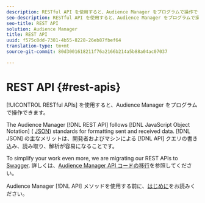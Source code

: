 ```yaml
---
description: RESTful API を使用すると、Audience Manager をプログラムで操作できます。
seo-description: RESTful API を使用すると、Audience Manager をプログラムで操作できます。
seo-title: REST API
solution: Audience Manager
title: REST API
uuid: f575c8dd-7381-4b55-8228-26eb87fbef64
translation-type: tm+mt
source-git-commit: 80d3001618211f76a2166b214a5b88a04ac07037

---
```



# REST API {#rest-apis}

[!UICONTROL RESTful APIs] を使用すると、Audience Manager をプログラムで操作できます。

The Audience Manager [!DNL REST API] follows [!DNL JavaScript Object Notation] ( [JSON](https://www.json.org/)) standards for formatting sent and received data. [!DNL JSON] の主なメリットは、開発者およびマシンによる [!DNL API] クエリの書き込み、読み取り、解析が容易になることです。

To simplify your work even more, we are migrating our REST APIs to [Swagger](https://swagger.io/solutions/api-documentation/). 詳しくは、[Audience Manager API コードの移行](/help/using/api/api-swagger-migration.md)を参照してください。

Audience Manager [!DNL API] メソッドを使用する前に、[はじめに](../../api/rest-api-main/aam-api-getting-started.md#getting-started-with-rest-apis)をお読みください。